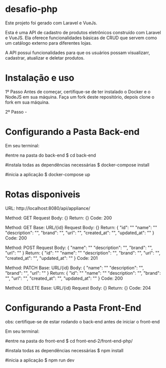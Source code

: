 # desafio-php

Este projeto foi gerado com Laravel e VueJs.

Esta é uma API de cadastro de produtos eletrônicos construído com Laravel e VueJS. Ela oferece funcionalidades básicas de CRUD que servem como um catálogo externo para diferentes lojas.

A API possui funcionalidades para que os usuários possam visualizarr, cadastrar, atualizar e deletar produtos.

# Instalação e uso

1º Passo
Antes de começar, certifique-se de ter instalado o Docker e o NodeJS em sua máquina.
Faça um fork deste repositório, depois clone o fork em sua máquina.

2º Passo - 
# Configurando a Pasta Back-end
Em seu terminal:

#entre na pasta do back-end
$ cd back-end

#instala todas as dependências necessárias
$ docker-compose install

#inicia a aplicação
$ docker-compose up

# Rotas disponiveis
URL: http://localhost:8080/api/appliance/

Method: GET
Request Body: {}
Return: {}
Code: 200

Method: GET
Base: URL/{id}
Request Body: {}
Return: {
  "id": ""
	"name": ""
	"description": "",
	"brand": "",
	"url": "",
 "created_at": "",
 "updated_at": ""
}
Code: 200

Method: POST
Request Body: {
	"name": ""
	"description": "",
	"brand": "",
	"url": ""
}
Return: {
  "id": ""
	"name": ""
	"description": "",
	"brand": "",
	"url": "",
 "created_at": "",
 "updated_at": ""
}
Code: 201

Method: PATCH
Base: URL/{id}
Body: {
	"name": ""
	"description": "",
	"brand": "",
	"url": ""
}
Return: {
  "id": ""
	"name": ""
	"description": "",
	"brand": "",
	"url": "",
 "created_at": "",
 "updated_at": ""
}
Code: 200

Method: DELETE
Base: URL/{id}
Request Body: {}
Return: {}
Code: 204

# Configurando a Pasta Front-End

obs: certifique-se de estar rodando o back-end antes de iniciar o front-end

Em seu terminal:

#entre na pasta do front-end
$ cd front-end-2/front-end-php/

#instala todas as dependências necessárias
$ npm install

#inicia a aplicação
$ npm run dev


